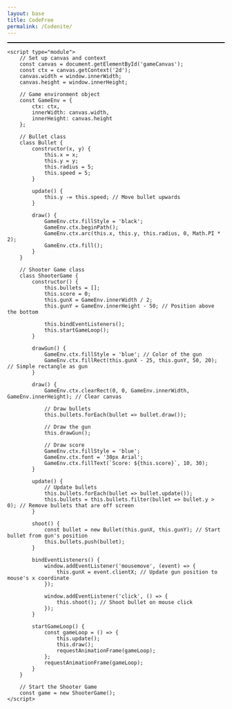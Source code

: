 ```yaml
---
layout: base
title: CodeFree
permalink: /Codenite/
---
```


<!DOCTYPE html>
<html lang="en">
<head>
    <meta charset="UTF-8">
    <meta name="viewport" content="width=device-width, initial-scale=1.0">
    <title>Shooter Game</title>
    <style>
        canvas {
            border: 1px solid black;
            display: block;
            margin: auto;
            background-color: #f0f0f0; /* Light background for contrast */
        }
    </style>
</head>
<body>
    <canvas id="gameCanvas"></canvas>

    <script type="module">
        // Set up canvas and context
        const canvas = document.getElementById('gameCanvas');
        const ctx = canvas.getContext('2d');
        canvas.width = window.innerWidth;
        canvas.height = window.innerHeight;

        // Game environment object
        const GameEnv = {
            ctx: ctx,
            innerWidth: canvas.width,
            innerHeight: canvas.height
        };

        // Bullet class
        class Bullet {
            constructor(x, y) {
                this.x = x;
                this.y = y;
                this.radius = 5;
                this.speed = 5;
            }

            update() {
                this.y -= this.speed; // Move bullet upwards
            }

            draw() {
                GameEnv.ctx.fillStyle = 'black';
                GameEnv.ctx.beginPath();
                GameEnv.ctx.arc(this.x, this.y, this.radius, 0, Math.PI * 2);
                GameEnv.ctx.fill();
            }
        }

        // Shooter Game class
        class ShooterGame {
            constructor() {
                this.bullets = [];
                this.score = 0;
                this.gunX = GameEnv.innerWidth / 2;
                this.gunY = GameEnv.innerHeight - 50; // Position above the bottom

                this.bindEventListeners();
                this.startGameLoop();
            }

            drawGun() {
                GameEnv.ctx.fillStyle = 'blue'; // Color of the gun
                GameEnv.ctx.fillRect(this.gunX - 25, this.gunY, 50, 20); // Simple rectangle as gun
            }

            draw() {
                GameEnv.ctx.clearRect(0, 0, GameEnv.innerWidth, GameEnv.innerHeight); // Clear canvas

                // Draw bullets
                this.bullets.forEach(bullet => bullet.draw());

                // Draw the gun
                this.drawGun();

                // Draw score
                GameEnv.ctx.fillStyle = 'blue';
                GameEnv.ctx.font = '30px Arial';
                GameEnv.ctx.fillText(`Score: ${this.score}`, 10, 30);
            }

            update() {
                // Update bullets
                this.bullets.forEach(bullet => bullet.update());
                this.bullets = this.bullets.filter(bullet => bullet.y > 0); // Remove bullets that are off screen
            }

            shoot() {
                const bullet = new Bullet(this.gunX, this.gunY); // Start bullet from gun's position
                this.bullets.push(bullet);
            }

            bindEventListeners() {
                window.addEventListener('mousemove', (event) => {
                    this.gunX = event.clientX; // Update gun position to mouse's x coordinate
                });

                window.addEventListener('click', () => {
                    this.shoot(); // Shoot bullet on mouse click
                });
            }

            startGameLoop() {
                const gameLoop = () => {
                    this.update();
                    this.draw();
                    requestAnimationFrame(gameLoop);
                };
                requestAnimationFrame(gameLoop);
            }
        }

        // Start the Shooter Game
        const game = new ShooterGame();
    </script>
</body>
</html>

